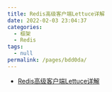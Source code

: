 ```yaml
---
title: Redis高级客户端Lettuce详解
date: 2022-02-03 23:04:37
categories: 
  - 框架
  - Redis
tags: 
  - null
permalink: /pages/bdd0da/
---
```

- [Redis高级客户端Lettuce详解](https://www.cnblogs.com/throwable/p/11601538.html)

